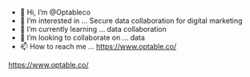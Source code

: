 - 👋 Hi, I’m @Optableco
- 👀 I’m interested in ... Secure data collaboration for digital marketing
- 🌱 I’m currently learning ... data collaboration
- 💞️ I’m looking to collaborate on ... data
- 📫 How to reach me ... https://www.optable.co/

<!---
Optableco/Optableco is a ✨ special ✨ repository because its `README.md` (this file) appears on your GitHub profile.
You can click the Preview link to take a look at your changes.
--->
https://www.optable.co/
